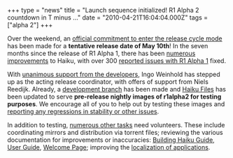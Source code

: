 +++
type = "news"
title = "Launch sequence initialized! R1 Alpha 2 countdown in T minus ..."
date = "2010-04-21T16:04:04.000Z"
tags = ["alpha 2"]
+++

Over the weekend, an <a href="https://www.freelists.org/post/haiku-development/Wrapping-up-R1-alpha-2">official commitment to enter the release cycle mode</a> has been made for a <strong>tentative release date of May 10th</strong>! In the seven months since the release of R1 Alpha 1, there has been <a href="https://dev.haiku-os.org/wiki/R1/ImprovementsSinceAlpha1">numerous improvements</a> to Haiku, with over 300 <a href="https://dev.haiku-os.org/wiki/R1/Alpha1ReportedIssues">reported issues with R1 Alpha 1</a> fixed.
<!--more-->
With <a href="https://www.freelists.org/post/haiku-development/VOTE-R1-alpha-2-release-coordinator">unanimous support from the developers</a>, Ingo Weinhold has stepped up as the acting release coordinator, with offers of support from Niels Reedijk. Already, a <a href="https://dev.haiku-os.org/browser/haiku/branches/releases/r1alpha2">development branch</a> has been made and <a href="http://www.haiku-files.org">Haiku Files</a> has been updated to serve <strong>pre-release nightly images of r1alpha2 for testing purposes</strong>. We encourage all of you to help out by testing these images and <a href="https://dev.haiku-os.org">reporting any regressions in stability or other issues</a>.

In addition to testing, <a href="https://dev.haiku-os.org/wiki/R1/Alpha2/StatusAndCoordination">numerous other tasks</a> need volunteers. These include coordinating mirrors and distribution via torrent files; reviewing the various documentation for improvements or inaccuracies: <a href="/guides/building">Building Haiku Guide</a>, <a href="http://svn.haiku-os.org/haiku/haiku/trunk/docs/userguide/en/contents.html">User Guide</a>, <a href="http://svn.haiku-os.org/haiku/haiku/trunk/docs/welcome/welcome_en.html">Welcome Page</a>; improving the <a href="http://hta.haikuzone.net/">localization of applications</a>.